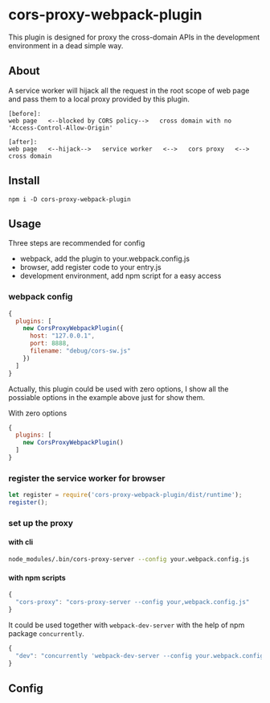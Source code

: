 # cors-proxy-webpack-plugin
This plugin is designed for proxy the cross-domain APIs in the development environment in a dead simple way.

## About
A service worker will hijack all the request in the root scope of web page and pass them to a local proxy provided by this plugin.

```
[before]:
web page   <--blocked by CORS policy-->   cross domain with no 'Access-Control-Allow-Origin'

[after]:
web page   <--hijack-->   service worker   <-->   cors proxy   <-->   cross domain
```

## Install
``` node
npm i -D cors-proxy-webpack-plugin
```

## Usage
Three steps are recommended for config
- webpack, add the plugin to your.webpack.config.js
- browser, add register code to your entry.js
- development environment, add npm script for a easy access

### webpack config
``` javascript
{
  plugins: [
    new CorsProxyWebpackPlugin({
      host: "127.0.0.1",
      port: 8888,
      filename: "debug/cors-sw.js"
    })
  ]
}
```

Actually, this plugin could be used with zero options, I show all the possiable options in the example above just for show them.

With zero options
``` javascript
{
  plugins: [
    new CorsProxyWebpackPlugin()
  ]
}
```

### register the service worker for browser
``` javascript
let register = require('cors-proxy-webpack-plugin/dist/runtime');
register();
```

### set up the proxy

#### with cli
``` bash
node_modules/.bin/cors-proxy-server --config your.webpack.config.js
```

#### with npm scripts
``` javascript
{
  "cors-proxy": "cors-proxy-server --config your,webpack.config.js"
}
```

It could be used together with `webpack-dev-server` with the help of npm package `concurrently`.
``` javascript
{
  "dev": "concurrently 'webpack-dev-server --config your.webpack.config.js' 'cors-proxy-server --config your.webpack.config.js' "
}
```

## Config


